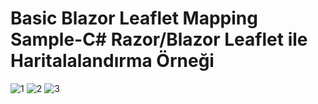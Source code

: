 # Basic Blazor Leaflet Mapping Sample-C# Razor/Blazor Leaflet ile Haritalalandırma Örneği
![1](https://user-images.githubusercontent.com/57825304/171853184-3d66ce1f-9084-4d61-9d40-ac768154c5d7.jpg)
![2](https://user-images.githubusercontent.com/57825304/171853189-57e72f21-f699-4c5d-82a8-3a2a9fb7569e.jpg)
![3](https://user-images.githubusercontent.com/57825304/171853194-58137331-21dc-4a98-960b-93af8fa19e51.jpg)
